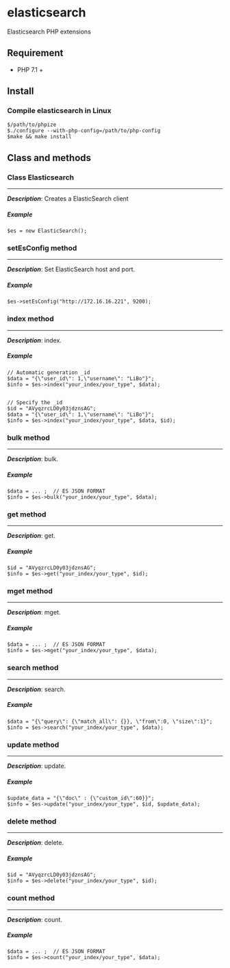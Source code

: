 # elasticsearch
Elasticsearch PHP extensions


## Requirement
- PHP 7.1 +


## Install
### Compile elasticsearch in Linux
```
$/path/to/phpize
$./configure --with-php-config=/path/to/php-config
$make && make install
```

## Class and methods
### Class Elasticsearch
-----
_**Description**_: Creates a ElasticSearch client

##### *Example*

~~~
$es = new ElasticSearch();
~~~

### setEsConfig method
-----
_**Description**_: Set ElasticSearch host and port.

##### *Example*

~~~
$es->setEsConfig("http://172.16.16.221", 9200);
~~~



### index method
-----
_**Description**_: index.

##### *Example*

~~~
// Automatic generation _id
$data = "{\"user_id\": 1,\"username\": "LiBo"}";
$info = $es->index("your_index/your_type", $data);


// Specify the _id
$id = "AVyqzrcLD0y03jdznsAG";
$data = "{\"user_id\": 1,\"username\": "LiBo"}";
$info = $es->index("your_index/your_type", $data, $id);
~~~

### bulk method
-----
_**Description**_: bulk.

##### *Example*

~~~
$data = ... ;  // ES JSON FORMAT
$info = $es->bulk("your_index/your_type", $data);
~~~



### get method
-----
_**Description**_: get.

##### *Example*

~~~
$id = "AVyqzrcLD0y03jdznsAG";
$info = $es->get("your_index/your_type", $id);
~~~


### mget method
-----
_**Description**_: mget.

##### *Example*

~~~
$data = ... ;  // ES JSON FORMAT
$info = $es->mget("your_index/your_type", $data);
~~~


### search method
-----
_**Description**_: search.

##### *Example*

~~~
$data = "{\"query\": {\"match_all\": {}}, \"from\":0, \"size\":1}";
$info = $es->search("your_index/your_type", $data);
~~~

### update method
-----
_**Description**_: update.

##### *Example*

~~~
$update_data = "{\"doc\" : {\"custom_id\":60}}";
$info = $es->update("your_index/your_type", $id, $update_data);
~~~

### delete method
-----
_**Description**_: delete.

##### *Example*

~~~
$id = "AVyqzrcLD0y03jdznsAG";
$info = $es->delete("your_index/your_type", $id);
~~~

### count method
-----
_**Description**_: count.

##### *Example*

~~~
$data = ... ;  // ES JSON FORMAT
$info = $es->count("your_index/your_type", $data);
~~~


